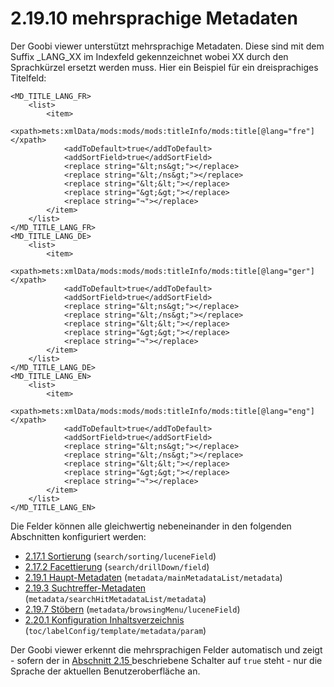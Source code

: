 # 2.19.10 mehrsprachige Metadaten

Der Goobi viewer unterstützt mehrsprachige Metadaten. Diese sind mit dem Suffix \_LANG\_XX im Indexfeld gekennzeichnet wobei XX durch den Sprachkürzel ersetzt werden muss. Hier ein Beispiel für ein dreisprachiges Titelfeld:

```markup
<MD_TITLE_LANG_FR>
    <list>
        <item>
            <xpath>mets:xmlData/mods:mods/mods:titleInfo/mods:title[@lang="fre"]</xpath>
            <addToDefault>true</addToDefault>
            <addSortField>true</addSortField>
            <replace string="&lt;ns&gt;"></replace>
            <replace string="&lt;/ns&gt;"></replace>
            <replace string="&lt;&lt;"></replace>
            <replace string="&gt;&gt;"></replace>
            <replace string="¬"></replace>
        </item>
    </list>
</MD_TITLE_LANG_FR>
<MD_TITLE_LANG_DE>
    <list>
        <item>
            <xpath>mets:xmlData/mods:mods/mods:titleInfo/mods:title[@lang="ger"]</xpath>
            <addToDefault>true</addToDefault>
            <addSortField>true</addSortField>
            <replace string="&lt;ns&gt;"></replace>
            <replace string="&lt;/ns&gt;"></replace>
            <replace string="&lt;&lt;"></replace>
            <replace string="&gt;&gt;"></replace>
            <replace string="¬"></replace>
        </item>
    </list>
</MD_TITLE_LANG_DE>
<MD_TITLE_LANG_EN>
    <list>
        <item>
            <xpath>mets:xmlData/mods:mods/mods:titleInfo/mods:title[@lang="eng"]</xpath>
            <addToDefault>true</addToDefault>
            <addSortField>true</addSortField>
            <replace string="&lt;ns&gt;"></replace>
            <replace string="&lt;/ns&gt;"></replace>
            <replace string="&lt;&lt;"></replace>
            <replace string="&gt;&gt;"></replace>
            <replace string="¬"></replace>
        </item>
    </list>
</MD_TITLE_LANG_EN>
```

Die Felder können alle gleichwertig nebeneinander in den folgenden Abschnitten konfiguriert werden:

* [2.17.1 Sortierung](../suche/sortierung.md) \(`search/sorting/luceneField`\)
* [2.17.2 Facettierung](../suche/facettierung.md) \(`search/drillDown/field`\)
* [2.19.1 Haupt-Metadaten](haupt-metadaten.md) \(`metadata/mainMetadataList/metadata`\)
* [2.19.3 Suchtreffer-Metadaten](suchtreffer-metadaten.md) \(`metadata/searchHitMetadataList/metadata`\)
* [2.19.7 Stöbern](stoebern.md) \(`metadata/browsingMenu/luceneField`\)
* [2.20.1 Konfiguration Inhaltsverzeichnis](../inhaltsverzeichnisse/konfiguration-inhaltsverzeichnis.md) \(`toc/labelConfig/template/metadata/param`\)

Der Goobi viewer erkennt die mehrsprachigen Felder automatisch und zeigt - sofern der in [Abschnitt 2.15 ](../sprachumschaltung-bei-mehrsprachigen-metadaten.md)beschriebene Schalter auf `true` steht - nur die Sprache der aktuellen Benutzeroberfläche an.


